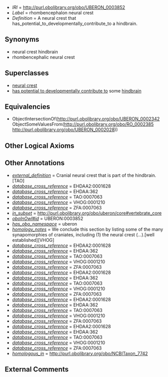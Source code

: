  * *IRI* = http://purl.obolibrary.org/obo/UBERON_0003852
 * *Label* = rhombencephalon neural crest
 * *Definition* = A neural crest that has_potential_to_developmentally_contribute_to a hindbrain.

## Synonyms

 * neural crest hindbrain
 * rhombencephalic neural crest

## Superclasses

 * [neural crest](../../UBERON/42/UBERON_0002342.md)
 * [has potential to developmentally contribute to](../../RO/85/RO_0002385.md) some [hindbrain](../../UBERON/28/UBERON_0002028.md)

## Equivalencies

 * ObjectIntersectionOf(<http://purl.obolibrary.org/obo/UBERON_0002342> ObjectSomeValuesFrom(<http://purl.obolibrary.org/obo/RO_0002385> <http://purl.obolibrary.org/obo/UBERON_0002028>))

## Other Logical Axioms


## Other Annotations

 * *[external_definition](../../UBPROP/01/UBPROP_0000001.md)* = Cranial neural crest that is part of the hindbrain.[TAO]
 * *[database_cross_reference](../../ef/oboInOwl#hasDbXref.md)* = EHDAA2:0001628
 * *[database_cross_reference](../../ef/oboInOwl#hasDbXref.md)* = EHDAA:362
 * *[database_cross_reference](../../ef/oboInOwl#hasDbXref.md)* = TAO:0007063
 * *[database_cross_reference](../../ef/oboInOwl#hasDbXref.md)* = VHOG:0001210
 * *[database_cross_reference](../../ef/oboInOwl#hasDbXref.md)* = ZFA:0007063
 * *[in_subset](../../et/oboInOwl#inSubset.md)* = http://purl.obolibrary.org/obo/uberon/core#vertebrate_core
 * *[oboInOwl#id](../../id/oboInOwl#id.md)* = UBERON:0003852
 * *[has_obo_namespace](../../ce/oboInOwl#hasOBONamespace.md)* = uberon
 * *[homology_notes](../../UBPROP/03/UBPROP_0000003.md)* = We conclude this section by listing some of the many synapomorphies of craniates, including (1) the neural crest (...).[well established][VHOG]
 * *[database_cross_reference](../../ef/oboInOwl#hasDbXref.md)* = EHDAA2:0001628
 * *[database_cross_reference](../../ef/oboInOwl#hasDbXref.md)* = EHDAA:362
 * *[database_cross_reference](../../ef/oboInOwl#hasDbXref.md)* = TAO:0007063
 * *[database_cross_reference](../../ef/oboInOwl#hasDbXref.md)* = VHOG:0001210
 * *[database_cross_reference](../../ef/oboInOwl#hasDbXref.md)* = ZFA:0007063
 * *[database_cross_reference](../../ef/oboInOwl#hasDbXref.md)* = EHDAA2:0001628
 * *[database_cross_reference](../../ef/oboInOwl#hasDbXref.md)* = EHDAA:362
 * *[database_cross_reference](../../ef/oboInOwl#hasDbXref.md)* = TAO:0007063
 * *[database_cross_reference](../../ef/oboInOwl#hasDbXref.md)* = VHOG:0001210
 * *[database_cross_reference](../../ef/oboInOwl#hasDbXref.md)* = ZFA:0007063
 * *[database_cross_reference](../../ef/oboInOwl#hasDbXref.md)* = EHDAA2:0001628
 * *[database_cross_reference](../../ef/oboInOwl#hasDbXref.md)* = EHDAA:362
 * *[database_cross_reference](../../ef/oboInOwl#hasDbXref.md)* = TAO:0007063
 * *[database_cross_reference](../../ef/oboInOwl#hasDbXref.md)* = VHOG:0001210
 * *[database_cross_reference](../../ef/oboInOwl#hasDbXref.md)* = ZFA:0007063
 * *[database_cross_reference](../../ef/oboInOwl#hasDbXref.md)* = EHDAA2:0001628
 * *[database_cross_reference](../../ef/oboInOwl#hasDbXref.md)* = EHDAA:362
 * *[database_cross_reference](../../ef/oboInOwl#hasDbXref.md)* = TAO:0007063
 * *[database_cross_reference](../../ef/oboInOwl#hasDbXref.md)* = VHOG:0001210
 * *[database_cross_reference](../../ef/oboInOwl#hasDbXref.md)* = ZFA:0007063
 * *[homologous_in](../../core#homologous/in/core#homologous_in.md)* = http://purl.obolibrary.org/obo/NCBITaxon_7742

## External Comments

